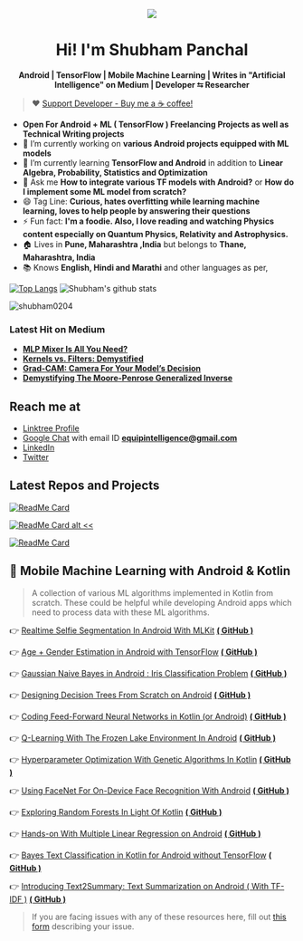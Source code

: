 
<p align="center">
  
  <img src="https://github.com/shubham0204/shubham0204/blob/master/banner_image.jpg?raw=true"/>

</p>

<h1 align="center">Hi! I'm Shubham Panchal</h1>

<p align="center">
<b>Android | TensorFlow | Mobile Machine Learning | Writes in "Artificial Intelligence" on Medium | Developer ⮀ Researcher</b>
</p>

> ♥ [Support Developer - Buy me a ☕ coffee!](https://paypal.me/ShubhamPanchalDev)

- **Open For Android + ML ( TensorFlow ) Freelancing Projects as well as Technical Writing projects**
- 🔭 I’m currently working on **various Android projects equipped with ML models**
- 🌱 I’m currently learning **TensorFlow and Android** in addition to **Linear Algebra, Probability, Statistics and Optimization**
- 💬 Ask me **How to integrate various TF models with Android?** or **How do I implement some ML model from scratch?**
- 😄 Tag Line: **Curious, hates overfitting while learning machine learning, loves to help people by answering their questions**
- ⚡ Fun fact: **I'm a foodie. Also, I love reading and watching Physics content especially on Quantum Physics, Relativity and Astrophysics.**
- 🏠 Lives in **Pune, Maharashtra ,India** but belongs to **Thane, Maharashtra, India**
- 📚 Knows **English, Hindi and Marathi** and other languages as per,

[![Top Langs](https://github-readme-stats.vercel.app/api/top-langs/?username=shubham0204&layout=compact)](https://github.com/anuraghazra/github-readme-stats)
<img src="https://github-readme-stats.vercel.app/api?username=shubham0204&count_private=true&show_icons=true&theme=light" alt="Shubham's github stats"/>

<p align="left"><img src="https://komarev.com/ghpvc/?username=shubham0204&label=Profile%20views&color=0e75b6&style=flat"
                     alt="shubham0204"/></p>
                     
                     

### Latest Hit on Medium

- [**MLP Mixer Is All You Need?**](https://towardsdatascience.com/mlp-mixer-is-all-you-need-20dbc7587fe4)
- [**Kernels vs. Filters: Demystified**](https://pub.towardsai.net/kernels-vs-filters-demystified-1fd594e1c38d)
- [**Grad-CAM: Camera For Your Model’s Decision**](https://towardsdatascience.com/grad-cam-camera-for-your-models-decision-1ef69aae8fe7)
- [**Demystifying The Moore-Penrose Generalized Inverse**](https://www.cantorsparadise.com/demystifying-the-moore-penrose-generalized-inverse-a1b989a1dd49)

## Reach me at

- [Linktree Profile](https://linktr.ee/shubham0204)
- [Google Chat](https://mail.google.com/chat) with email ID **equipintelligence@gmail.com**
- [LinkedIn](https://www.linkedin.com/in/shubham-panchal-82ba92160/)
- [Twitter](https://twitter.com/im_mobileML_dev)

## Latest Repos and Projects 

[![ReadMe Card](https://github-readme-stats.vercel.app/api/pin/?username=shubham0204&repo=Age-Gender_Estimation_TF-Android)](https://github.com/anuraghazra/github-readme-stats)

[![ReadMe Card alt <<](https://github-readme-stats.vercel.app/api/pin/?username=shubham0204&repo=QLearning_With_FrozenLakeEnv_Android)](https://github.com/anuraghazra/github-readme-stats)

[![ReadMe Card](https://github-readme-stats.vercel.app/api/pin/?username=shubham0204&repo=FaceRecognition_With_FaceNet_Android)](https://github.com/anuraghazra/github-readme-stats)

## 📱 Mobile Machine Learning with Android & Kotlin

> A collection of various ML algorithms implemented in Kotlin from scratch. These could be helpful while developing Android apps which need to process data with these ML algorithms.

👉 [Realtime Selfie Segmentation In Android With MLKit](https://proandroiddev.com/realtime-selfie-segmentation-in-android-with-mlkit-38637c8502ba) **[ ( GitHub ) ](https://github.com/shubham0204/MLKit_Selfie_Segmentation_Android)**

👉 [Age + Gender Estimation in Android with TensorFlow](https://towardsdatascience.com/detecting-age-and-gender-with-tf-lite-on-android-33997eed6c25) **[  ( GitHub ) ](https://github.com/shubham0204/Age-Gender_Estimation_TF-Android)**

👉 [Gaussian Naive Bayes in Android : Iris Classification Problem](https://heartbeat.fritz.ai/implementing-the-gaussian-naive-bayes-classifier-in-android-67746b69d1b1) **[  ( GitHub ) ](https://github.com/shubham0204/GaussianNaiveBayes_Android_App)**

👉  [Designing Decision Trees From Scratch on Android](https://becominghuman.ai/designing-decision-trees-from-scratch-on-android-68bf7ee0d01a) **[  ( GitHub ) ](https://github.com/shubham0204/Decision_Tree_On_Android/tree/master/decision_trees_kotlin)**
 
👉  [Coding Feed-Forward Neural Networks in Kotlin (or Android)](https://heartbeat.fritz.ai/coding-feed-foward-neural-networks-in-kotlin-or-android-b93efd47538f) **[  ( GitHub ) ](https://github.com/shubham0204/Feedforward_Neural_Network_Kotlin)**

👉  [Q-Learning With The Frozen Lake Environment In Android](https://heartbeat.fritz.ai/q-learning-with-the-frozen-lake-environment-in-android-937cf48dcc52) **[  ( GitHub ) ](https://github.com/shubham0204/QLearning_With_FrozenLakeEnv_Android)**

👉  [Hyperparameter Optimization With Genetic Algorithms In Kotlin](https://heartbeat.fritz.ai/hyperparameter-optimization-with-genetic-algorithms-in-kotlin-75e9c5a1e5ab) **[  ( GitHub ) ](https://github.com/shubham0204/NN_GeneticAlgo_Optimization_Kotlin)**

👉  [Using FaceNet For On-Device Face Recognition With Android](https://towardsdatascience.com/using-facenet-for-on-device-face-recognition-with-android-f84e36e19761) **[  ( GitHub ) ](https://github.com/shubham0204/FaceRecognition_With_FaceNet_Android)**
 
👉  [Exploring Random Forests In Light Of Kotlin](https://heartbeat.fritz.ai/exploring-random-forests-in-the-light-of-kotlin-250210793248) **[  ( GitHub ) ](https://github.com/shubham0204/Decision_Tree_On_Android/tree/master/random_forests_kotlin)**

👉  [Hands-on With Multiple Linear Regression on Android](https://becominghuman.ai/hands-on-with-multiple-linear-regression-on-android-723a29e4f690) **[  ( GitHub ) ](https://github.com/shubham0204/Linear_Regression_with_Kotlin_Android)**

👉  [Bayes Text Classification in Kotlin for Android without TensorFlow](https://towardsdatascience.com/bayes-text-classification-in-kotlin-for-android-without-tensorflow-d10f1247c23d) **[  ( GitHub ) ](https://github.com/shubham0204/Bayes_Text_Classifier_with_Kotlin)**

👉  [Introducing Text2Summary: Text Summarization on Android ( With TF-IDF )](https://towardsdatascience.com/spam-classification-in-android-with-tensorflow-lite-cde417e81260) **[  ( GitHub ) ](https://github.com/shubham0204/Text2Summary-Android)**

> If you are facing issues with any of these resources here, fill out [this form](https://forms.gle/6dbLZdmnBZjE99Bx5) describing your issue.
